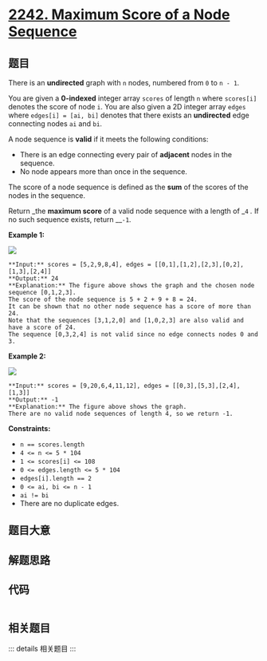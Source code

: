 # [2242. Maximum Score of a Node Sequence](https://leetcode.com/problems/maximum-score-of-a-node-sequence)

## 题目

There is an **undirected** graph with `n` nodes, numbered from `0` to `n - 1`.

You are given a **0-indexed** integer array `scores` of length `n` where
`scores[i]` denotes the score of node `i`. You are also given a 2D integer
array `edges` where `edges[i] = [ai, bi]` denotes that there exists an
**undirected** edge connecting nodes `ai` and `bi`.

A node sequence is **valid** if it meets the following conditions:

  * There is an edge connecting every pair of **adjacent** nodes in the sequence.
  * No node appears more than once in the sequence.

The score of a node sequence is defined as the **sum** of the scores of the
nodes in the sequence.

Return _the **maximum score** of a valid node sequence with a length of _`4`
_._ If no such sequence exists, return __`-1`.



**Example 1:**

![](https://assets.leetcode.com/uploads/2022/04/15/ex1new3.png)

    
    
    **Input:** scores = [5,2,9,8,4], edges = [[0,1],[1,2],[2,3],[0,2],[1,3],[2,4]]
    **Output:** 24
    **Explanation:** The figure above shows the graph and the chosen node sequence [0,1,2,3].
    The score of the node sequence is 5 + 2 + 9 + 8 = 24.
    It can be shown that no other node sequence has a score of more than 24.
    Note that the sequences [3,1,2,0] and [1,0,2,3] are also valid and have a score of 24.
    The sequence [0,3,2,4] is not valid since no edge connects nodes 0 and 3.
    

**Example 2:**

![](https://assets.leetcode.com/uploads/2022/03/17/ex2.png)

    
    
    **Input:** scores = [9,20,6,4,11,12], edges = [[0,3],[5,3],[2,4],[1,3]]
    **Output:** -1
    **Explanation:** The figure above shows the graph.
    There are no valid node sequences of length 4, so we return -1.
    



**Constraints:**

  * `n == scores.length`
  * `4 <= n <= 5 * 104`
  * `1 <= scores[i] <= 108`
  * `0 <= edges.length <= 5 * 104`
  * `edges[i].length == 2`
  * `0 <= ai, bi <= n - 1`
  * `ai != bi`
  * There are no duplicate edges.


## 题目大意

## 解题思路

## 代码

```javascript

```

## 相关题目

::: details 相关题目
:::
